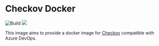 # Checkov Docker

![Build](https://github.com/pomverte/checkov-docker/workflows/Build/badge.svg)
![](https://img.shields.io/badge/Checkov-1.0.459-blue)

This image aims to provide a docker image for [Checkov](https://github.com/bridgecrewio/checkov/) compatible with Azure DevOps.
